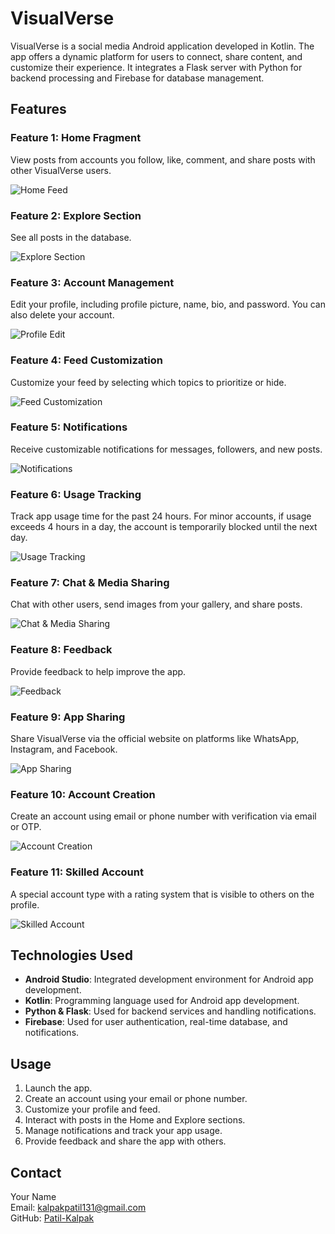 # VisualVerse

VisualVerse is a social media Android application developed in Kotlin. The app offers a dynamic platform for users to connect, share content, and customize their experience. It integrates a Flask server with Python for backend processing and Firebase for database management.

## Features

### Feature 1: Home Fragment
View posts from accounts you follow, like, comment, and share posts with other VisualVerse users.

![Home Feed](home_feed.jpg)

### Feature 2: Explore Section
See all posts in the database.

![Explore Section](explore.jpg)

### Feature 3: Account Management
Edit your profile, including profile picture, name, bio, and password. You can also delete your account.

![Profile Edit](profile_edit.jpg)

### Feature 4: Feed Customization
Customize your feed by selecting which topics to prioritize or hide.

![Feed Customization](feed_customization.jpg)

### Feature 5: Notifications
Receive customizable notifications for messages, followers, and new posts.

![Notifications](notifications.jpg)

### Feature 6: Usage Tracking
Track app usage time for the past 24 hours. For minor accounts, if usage exceeds 4 hours in a day, the account is temporarily blocked until the next day.

![Usage Tracking](usage_tracking.jpg)

### Feature 7: Chat & Media Sharing
Chat with other users, send images from your gallery, and share posts.

![Chat & Media Sharing](chat_media_sharing.jpg)

### Feature 8: Feedback
Provide feedback to help improve the app.

![Feedback](feedback.jpg)

### Feature 9: App Sharing
Share VisualVerse via the official website on platforms like WhatsApp, Instagram, and Facebook.

![App Sharing](app_sharing.jpg)

### Feature 10: Account Creation
Create an account using email or phone number with verification via email or OTP.

![Account Creation](account_creation.jpg)

### Feature 11: Skilled Account
A special account type with a rating system that is visible to others on the profile.

![Skilled Account](skilled_account.jpg)

## Technologies Used

- **Android Studio**: Integrated development environment for Android app development.
- **Kotlin**: Programming language used for Android app development.
- **Python & Flask**: Used for backend services and handling notifications.
- **Firebase**: Used for user authentication, real-time database, and notifications.




## Usage

1. Launch the app.
2. Create an account using your email or phone number.
3. Customize your profile and feed.
4. Interact with posts in the Home and Explore sections.
5. Manage notifications and track your app usage.
6. Provide feedback and share the app with others.



## Contact

Your Name  
Email: kalpakpatil131@gmail.com  
GitHub: [Patil-Kalpak](https://github.com/Patil-Kalpak)
